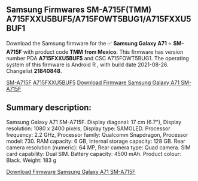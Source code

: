 <h2>Samsung Firmwares SM-A715F(TMM) A715FXXU5BUF5/A715FOWT5BUG1/A715FXXU5BUF1</h2>
Download the Samsung firmware for the ✅ <strong>Samsung Galaxy A71 </strong> ⭐ <strong>SM-A715F</strong> with product code <strong>TMM</strong> <strong> from Mexico</strong>. This firmware has version number PDA <strong>A715FXXU5BUF5</strong> and CSC A715FOWT5BUG1. The operating system of this firmware is Android R , with build date 2021-08-26. Changelist <strong>21840848</strong>.


[SM-A715F](https://samfirm.shop/samsung/model/SM-A715F)
[A715FXXU5BUF5](https://samfirm.shop/samsung/pda/A715FXXU5BUF5)
[Download Firmware Samsung Galaxy A71 SM-A715F](https://samfirm.shop/samsung/firmware/453951)
<h2>Summary description:</h2>
<p>Samsung Galaxy A71 SM-A715F. Display diagonal: 17 cm (6.7"), Display resolution: 1080 x 2400 pixels, Display type: SAMOLED. Processor frequency: 2.2 GHz, Processor family: Qualcomm Snapdragon, Processor model: 730. RAM capacity: 6 GB, Internal storage capacity: 128 GB. Rear camera resolution (numeric): 64 MP, Rear camera type: Quad camera. SIM card capability: Dual SIM. Battery capacity: 4500 mAh. Product colour: Black. Weight: 183 g</p>


[Download Firmware Samsung Galaxy A71 SM-A715F](https://samfirm.shop/samsung/firmware/453951)
